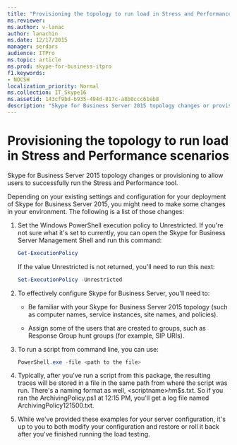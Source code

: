 ```yaml
---
title: "Provisioning the topology to run load in Stress and Performance scenarios"
ms.reviewer: 
ms.author: v-lanac
author: lanachin
ms.date: 12/17/2015
manager: serdars
audience: ITPro
ms.topic: article
ms.prod: skype-for-business-itpro
f1.keywords:
- NOCSH
localization_priority: Normal
ms.collection: IT_Skype16
ms.assetid: 143cf9bd-b935-494d-817c-a8b0ccc61eb8
description: "Skype for Business Server 2015 topology changes or provisioning to allow users to successfully run the Stress and Performance tool."
---
```


# Provisioning the topology to run load in Stress and Performance scenarios
 
Skype for Business Server 2015 topology changes or provisioning to allow users to successfully run the Stress and Performance tool.
  
Depending on your existing settings and configuration for your deployment of Skype for Business Server 2015, you might need to make some changes in your environment. The following is a list of those changes:
  
1. Set the Windows PowerShell execution policy to Unrestricted. If you're not sure what it's set to currently, you can open the Skype for Business Server Management Shell and run this command:
    
   ```PowerShell
   Get-ExecutionPolicy
   ```

   If the value Unrestricted is not returned, you'll need to run this next:
    
   ```PowerShell
   Set-ExecutionPolicy -Unrestricted
   ```

2. To effectively configure Skype for Business Server, you'll need to:
    
    - Be familiar with your Skype for Business Server 2015 topology (such as computer names, service instances, site names, and policies).
    
    - Assign some of the users that are created to groups, such as Response Group hunt groups (for example, SIP URIs).
    
3. To run a script from command line, you can use:
    
   ```PowerShell
   PowerShell.exe -file <path to the file>
   ```

4. Typically, after you've run a script from this package, the resulting traces will be stored in a file in the same path from where the script was run. There's a naming format as well, \<scriptname\>$h$m$s.txt. So if you ran the ArchivingPolicy.ps1 at 12:15 PM, you'll get a log file named ArchivingPolicy121500.txt.
    
5. While we've provided these examples for your server configuration, it's up to you to both modify your configuration and restore or roll it back after you've finished running the load testing.
    

